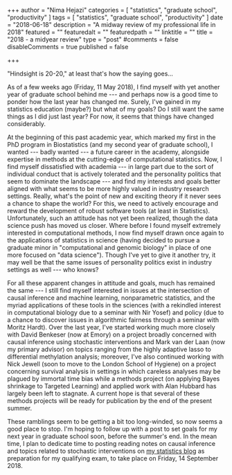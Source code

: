 +++
author = "Nima Hejazi"
categories = [ "statistics", "graduate school", "productivity" ]
tags = [ "statistics", "graduate school", "productivity" ]
date = "2018-06-18"
description = "A midway review of my professional life in 2018"
featured = ""
featuredalt = ""
featuredpath = ""
linktitle = ""
title = "2018 - a midyear review"
type = "post"
#comments = false
disableComments = true
published = false

+++

"Hindsight is 20-20," at least that's how the saying goes...

As of a few weeks ago (Friday, 11 May 2018), I find myself with yet another year
of graduate school behind me --- and perhaps now is a good time to ponder how
the last year has changed me. Surely, I've gained in my statistics education
(maybe?) but what of my goals? Do I still want the same things as I did just
last year? For now, it seems that things have changed considerably.

At the beginning of this past academic year, which marked my first in the PhD
program in Biostatistics (and my second year of graduate school), I wanted ---
badly wanted --- a future career in the academy, alongside expertise in methods
at the cutting-edge of computational statistics. Now, I find myself dissatisfied
with academia --- in large part due to the sort of individual conduct that is
actively tolerated and the personality politics that seem to dominate the
landscape --- and find my interests and goals better aligned with what seems to
be more highly valued in industry research settings. Really, what's the point of
new and exciting theory if it never sees a chance to shape the world? For this,
we need to actively encourage and reward the development of robust software
tools (at least in Statistics). Unfortunately, such an attitude has not yet been
realized, though the data science push has moved us closer. Where before I found
myself extremely interested in computational methods, I now find myself drawn
once again to the applications of statistics in science (having decided to
pursue a graduate minor in "computational and genomic biology" in place of one
more focused on "data science"). Though I've yet to give it another try, it may
well be that the same issues of personality politics exist in industry settings
as well --- who knows?

For all these apparent changes in attitude and goals, much has remained the
same --- I still find myself interested in issues at the intersection of causal
inference and machine learning, nonparametric statistics, and the myriad
applications of these tools in the sciences (with a rekindled interest in
computational biology due to a seminar with Nir Yosef) and policy (due to a
chance to discover issues in algorithmic fairness through a seminar with Moritz
Hardt). Over the last year, I've started working much more closely with David
Benkeser (now at Emory) on a project broadly concerned with causal inference
using stochastic interventions and Mark van der Laan (now my primary advisor) on
topics ranging from the highly adaptive lasso to differential methylation
analysis; moreover, I've also continued working with Nick Jewell (soon to move
to the London School of Hygiene) on a project concerning survival analysis in
settings in which careless analyses may be plagued by immortal time bias while
a methods project (on applying Bayes shrinkage to Targeted Learning) and applied
work with Alan Hubbard has largely been left to stagnate. A current hope is that
several of these methods projects will be ready for publication by the end of
the present summer.

These ramblings seem to be getting a bit too long-winded, so now seems a good
place to stop. I'm hoping to follow up with a post to set goals for my next year
in graduate school soon, before the summer's end. In the mean time, I plan to
dedicate time to posting reading notes on causal inference and topics related to
stochastic interventions on [my statistics blog](https://blog.nimahejazi.org) as
preparation for my qualifying exam, to take place on Friday, 14 September 2018.

